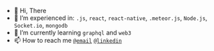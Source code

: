 - 👋 Hi, There
- 🔭 I’m experienced in: `.js`, `react`, `react-native`, `.meteor.js`, `Node.js`, `Socket.io`, `mongodb`
- 🌱 I’m currently learning `graphql` and `web3`
- 📫 How to reach me <a href='mailto:vaibhav.bavishi222@gmail.com' >`@email`</a> <a href='https://www.linkedin.com/in/vaibhav22c/' >`@linkedin`</a> 

<!---
vaibhav22c/vaibhav22c is a ✨ special ✨ repository because its `README.md` (this file) appears on your GitHub profile.
You can click the Preview link to take a look at your changes.
--->
